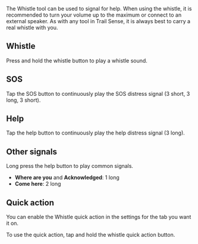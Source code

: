 The Whistle tool can be used to signal for help. When using the whistle, it is recommended to turn your volume up to the maximum or connect to an external speaker. As with any tool in Trail Sense, it is always best to carry a real whistle with you.

## Whistle
Press and hold the whistle button to play a whistle sound.

## SOS
Tap the SOS button to continuously play the SOS distress signal (3 short, 3 long, 3 short).

## Help
Tap the help button to continuously play the help distress signal (3 long).

## Other signals
Long press the help button to play common signals.

- **Where are you** and **Acknowledged**: 1 long
- **Come here**: 2 long

## Quick action
You can enable the Whistle quick action in the settings for the tab you want it on.

To use the quick action, tap and hold the whistle quick action button.